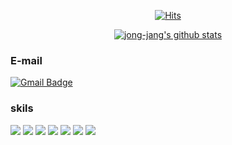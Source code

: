 <div align=center>

[![Hits](https://hits.seeyoufarm.com/api/count/incr/badge.svg?url=https%3A%2F%2Fgithub.com%2Fzzsza)](https://hits.seeyoufarm.com) 
 
 [![jong-jang's github stats](https://github-readme-stats.vercel.app/api?username=jong-jang)](https://github.com/anuraghazra/github-readme-stats)
 
</div>

### E-mail
 [![Gmail Badge](https://img.shields.io/badge/Gmail-d14836?style=flat-square&logo=Gmail&logoColor=white&link=mailto:jjh0299@gmail.com)](mailto:jjh0299@gmail.com)
 
### skils
<img src="https://img.shields.io/badge/HTML-dddddd?style=for-the-badge&logo=Html5&logoColor=E34F26"> <img src="https://img.shields.io/badge/CSS-dddddd?style=for-the-badge&logo=Css3&logoColor=1572B6"> <img src="https://img.shields.io/badge/JavaScript-dddddd?style=for-the-badge&logo=JavaScript&logoColor=F7DF1E"> <img src="https://img.shields.io/badge/jQuery-dddddd?style=for-the-badge&logo=jQuery&logoColor=0769AD"> <img src="https://img.shields.io/badge/Gulp-dddddd?style=for-the-badge&logo=gulp&logoColor=CF4647"> <img src="https://img.shields.io/badge/Sass-dddddd?style=for-the-badge&logo=Sass&logoColor=ff8888"> <img src="https://img.shields.io/badge/React-dddddd?style=for-the-badge&logo=React&logoColor=8888ff">
